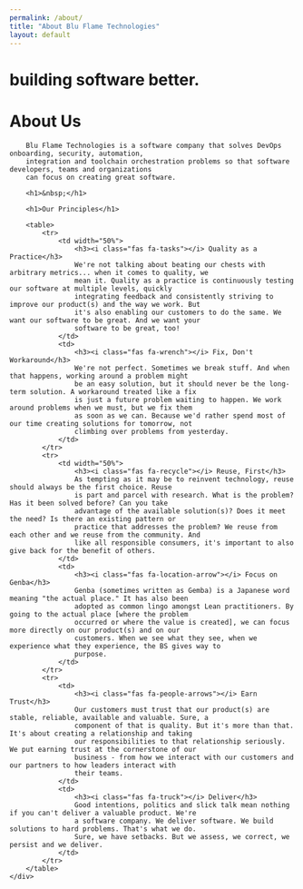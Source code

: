 ```yaml
---
permalink: /about/
title: "About Blu Flame Technologies"
layout: default
---
```


<div class="splash-text bluflame-banner">
    <h1>building software better.</h1>
</div>
<div class="under-text">
    <div class="about-us">
        <h1>About Us</h1>
    
        Blu Flame Technologies is a software company that solves DevOps onboarding, security, automation, 
        integration and toolchain orchestration problems so that software developers, teams and organizations 
        can focus on creating great software.

        <h1>&nbsp;</h1>

        <h1>Our Principles</h1>
        
        <table>
            <tr>
                <td width="50%">
                    <h3><i class="fas fa-tasks"></i> Quality as a Practice</h3>
                    We're not talking about beating our chests with arbitrary metrics... when it comes to quality, we 
                    mean it. Quality as a practice is continuously testing our software at multiple levels, quickly 
                    integrating feedback and consistently striving to improve our product(s) and the way we work. But 
                    it's also enabling our customers to do the same. We want our software to be great. And we want your 
                    software to be great, too!
                </td>
                <td>
                    <h3><i class="fas fa-wrench"></i> Fix, Don't Workaround</h3>
                    We're not perfect. Sometimes we break stuff. And when that happens, working around a problem might
                    be an easy solution, but it should never be the long-term solution. A workaround treated like a fix
                    is just a future problem waiting to happen. We work around problems when we must, but we fix them
                    as soon as we can. Because we'd rather spend most of our time creating solutions for tomorrow, not
                    climbing over problems from yesterday.
                </td>
            </tr>
            <tr>
                <td width="50%">
                    <h3><i class="fas fa-recycle"></i> Reuse, First</h3>
                    As tempting as it may be to reinvent technology, reuse should always be the first choice. Reuse
                    is part and parcel with research. What is the problem? Has it been solved before? Can you take 
                    advantage of the available solution(s)? Does it meet the need? Is there an existing pattern or
                    practice that addresses the problem? We reuse from each other and we reuse from the community. And 
                    like all responsible consumers, it's important to also give back for the benefit of others.
                </td>
                <td>
                    <h3><i class="fas fa-location-arrow"></i> Focus on Genba</h3>
                    Genba (sometimes written as Gemba) is a Japanese word meaning "the actual place." It has also been 
                    adopted as common lingo amongst Lean practitioners. By going to the actual place [where the problem 
                    occurred or where the value is created], we can focus more directly on our product(s) and on our 
                    customers. When we see what they see, when we experience what they experience, the BS gives way to 
                    purpose.
                </td>
            </tr>
            <tr>
                <td>
                    <h3><i class="fas fa-people-arrows"></i> Earn Trust</h3>
                    Our customers must trust that our product(s) are stable, reliable, available and valuable. Sure, a
                    component of that is quality. But it's more than that. It's about creating a relationship and taking
                    our responsibilities to that relationship seriously. We put earning trust at the cornerstone of our
                    business - from how we interact with our customers and our partners to how leaders interact with 
                    their teams.
                </td>
                <td>
                    <h3><i class="fas fa-truck"></i> Deliver</h3>
                    Good intentions, politics and slick talk mean nothing if you can't deliver a valuable product. We're
                    a software company. We deliver software. We build solutions to hard problems. That's what we do.
                    Sure, we have setbacks. But we assess, we correct, we persist and we deliver.
                </td>
            </tr>
        </table>
    </div>
</div>